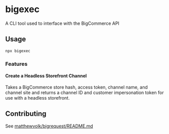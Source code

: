# bigexec

A CLI tool used to interface with the BigCommerce API

## Usage

```sh
npx bigexec
```

### Features

#### Create a Headless Storefront Channel

Takes a BigCommerce store hash, access token, channel name, and channel site and returns a channel ID and customer impersonation token for use with a headless storefront.

## Contributing

See [matthewvolk/bigrequest/README.md](../../README.md)
